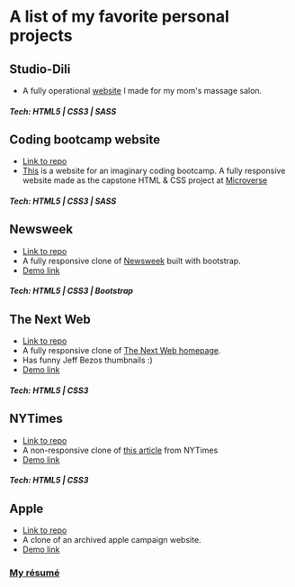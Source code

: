 # A list of my favorite personal projects


## Studio-Dili
- A fully operational [website](https://studio-dili.com) I made for my mom's massage salon.
##### Tech: HTML5 | CSS3 | SASS



## Coding bootcamp website
- [Link to repo](https://github.com/dili021/Web-Dev-School)
- [This](https://gifted-morse-5d1101.netlify.app/index.html) is a website for an imaginary coding bootcamp. A fully responsive website made as the capstone HTML & CSS project at [Microverse](https://microverse.org)
##### Tech: HTML5 | CSS3 | SASS



## Newsweek
- [Link to repo](https://github.com/dili021/Bootstrap)
- A fully responsive clone of [Newsweek](https://www.newsweek.com/) built with bootstrap.
- [Demo link](https://nostalgic-galileo-51ff53.netlify.app/)
##### Tech: HTML5 | CSS3 | Bootstrap



## The Next Web 
- [Link to repo](https://github.com/dili021/responsive-design)
- A fully responsive clone of [The Next Web homepage](https://thenextweb.com/).
- Has funny Jeff Bezos thumbnails :)
- [Demo link](https://boring-euclid-37ebf1.netlify.app/)
##### Tech: HTML5 | CSS3



## NYTimes 
- [Link to repo](https://github.com/dili021/NYC-Times-Article)
- A non-responsive clone of [this article](https://www.nytimes.com/2014/03/18/science/space/detection-of-waves-in-space-buttresses-landmark-theory-of-big-bang.html?_r=0) from NYTimes
- [Demo link](https://rawcdn.githack.com/dili021/NYC-Times-Article/12516d56368d62703137f8de7e841b8559f0320b/index.html)
##### Tech: HTML5 | CSS3



## Apple
- [Link to repo](https://github.com/dili021/Apple-clone)
- A clone of an archived apple campaign website.
- [Demo link](https://rawcdn.githack.com/dili021/Apple-clone/0547ad5f2d6ab3495494b2d9c694c80a7d477fee/index.html#)


### [My résumé](https://docs.google.com/document/d/14THVufu_nc1EfBgCkGXKpnd1sd2GJh3EQYTZZ4-2SDE/edit?usp=sharing)

